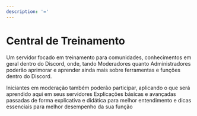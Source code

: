 ```yaml
---
description: '='
---
```


# Central de Treinamento

Um servidor focado em treinamento para comunidades, conhecimentos em geral dentro do Discord, onde, tando Moderadores quanto Administradores poderão aprimorar e aprender ainda mais sobre ferramentas e funções dentro do Discord.

Iniciantes em moderação também poderão participar, aplicando o que será aprendido aqui em seus servidores Explicações básicas e avançadas passadas de forma explicativa e didática para melhor entendimento e dicas essenciais para melhor desempenho da sua função
